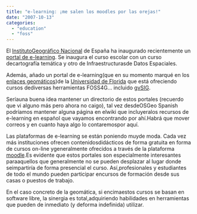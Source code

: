```yaml
---
title: "e-learning: ¡me salen los moodles por las orejas!"
date: "2007-10-13"
categories: 
  - "education"
  - "foss"
---
```


El [InstitutoGeográfico Nacional](http://www.ign.es/ign/es/IGN/home.jsp) de España ha inaugurado recientemente un [portal de e-learning](http://www.go-learning.net/IGN/). Se inaugura el curso escolar con un curso decartografía temática y otro de Infraestructurasde Datos Espaciales.

Además, añado un portal de e-learning(que en su momento marqué en los [enlaces geomáticos](http://del.icio.us/tag/geomaticblog))de la [Universidad de Florida](http://gis.coaps.fsu.edu/moodle/) que está ofreciendo cursos dediversas herramientas FOSS4G... incluido [gvSIG](http://www.gvsig.gva.es/).

Seríauna buena idea mantener un directorio de estos portales (recuerdo que vi alguno más pero ahora no caigo), tal vez desdeOSGeo Spanish podríamos mantener alguna página en elwiki que incluyeralos recursos de e-learning en español que vayamos encontrando por ahí.Habrá que mover correos y en cuanto haya algo lo contaremospor aquí.

Las plataformas de e-learning se están poniendo muyde moda. Cada vez más instituciones ofrecen contenidosdidácticos de forma gratuita en forma de cursos on-line ygeneralmente ofrecidos a través de la plataforma [moodle](http://docs.moodle.org/es/Acerca_de_Moodle).Es evidente que estos portales son especialmente interesantes paraaquellos que generalmente no se pueden desplazar al lugar donde seimpartiría de forma presencial el curso. Así,profesionales y estudiantes de todo el mundo pueden participar encursos de formación desde sus casas o puestos de trabajo.

En el caso concreto de la geomática, si encimaestos cursos se basan en software libre, la sinergia es total,adquiriendo habilidades en herramientas que pueden de inmediato (y deforma indefinida) utilizar.
